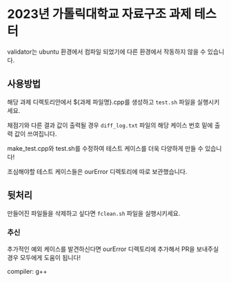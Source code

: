 # 2023년 가톨릭대학교 자료구조 과제 테스터
validator는 ubuntu 환경에서 컴파일 되었기에 다른 환경에서 작동하지 않을 수 있습니다.

## 사용방법
해당 과제 디렉토리안에서 ${과제 파일명}.cpp를 생성하고 `test.sh` 파일을 실행시키세요.

채점기와 다른 결과 값이 출력될 경우 `diff_log.txt` 파일의 해당 케이스 번호 밑에 출력 값이 쓰여집니다.

make_test.cpp와 test.sh를 수정하여 테스트 케이스를 더욱 다양하게 만들 수 있습니다!

조심해야할 테스트 케이스들은 ourError 디렉토리에 따로 보관했습니다.

## 뒷처리
만들어진 파일들을 삭제하고 싶다면 `fclean.sh` 파일을 실행시키세요.

### 추신
추가적인 예외 케이스를 발견하신다면 ourError 디렉토리에 추가해서 PR을 보내주실 경우 모두에게 도움이 됩니다!

compiler: g++
